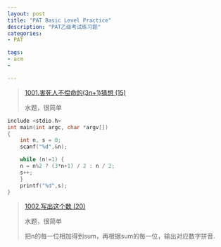 ```yaml
---
layout: post
title: "PAT Basic Level Practice"
description: "PAT乙级考试练习题"
categories:
- PAT

tags:
- acm
- 

---
```



> [1001.害死人不偿命的(3n+1)猜想 (15)][1]
> 
> 水题，很简单

~~~c 
include <stdio.h>
int main(int argc, char *argv[]) 
{
	int n, s = 0;
	scanf("%d",&n);

	while (n!=1) {
    n = n%2 ? (3*n+1) / 2 : n / 2;
    s++;
	}
	printf("%d",s);
}
~~~

> [1002.写出这个数 (20)][2]
> 
> 水题，很简单
> 
> 把n的每一位相加得到sum，再根据sum的每一位，输出对应数字拼音.






[1]:	http://www.patest.cn/contests/pat-b-practise/1001
[2]:	http://www.patest.cn/contests/pat-b-practise/1002
